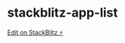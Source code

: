 # stackblitz-app-list

[Edit on StackBlitz ⚡️](https://stackblitz.com/edit/stackblitz-starters-wgu9ya)